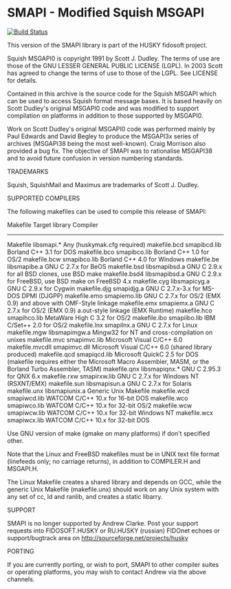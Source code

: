# SMAPI - Modified Squish MSGAPI
[![Build Status](https://travis-ci.org/huskyproject/smapi.svg?branch=master)](https://travis-ci.org/huskyproject/smapi)

This version of the SMAPI library is part of the HUSKY fidosoft project.


Squish MSGAPI0 is copyright 1991 by Scott J. Dudley. The terms of use are
those of the GNU LESSER GENERAL PUBLIC LICENSE (LGPL). In 2003 Scott has
agreed to change the terms of use to those of the LGPL. See LICENSE for
details.

Contained in this archive is the source code for the Squish MSGAPI which
can be used to access Squish format message bases.  It is based heavily
on Scott Dudley's original MSGAPI0 code and was modified to support
compilation on platforms in addition to those supported by MSGAPI0.

Work on Scott Dudley's original MSGAPI0 code was performed mainly by Paul
Edwards and David Begley to produce the MSGAPI3x series of archives
(MSGAPI38 being the most well-known).  Craig Morrison also provided a bug
fix.  The objective of SMAPI was to rationalise MSGAPI38 and to avoid
future confusion in version numbering standards.


TRADEMARKS

Squish, SquishMail and Maximus are trademarks of Scott J. Dudley.


SUPPORTED COMPILERS

The following makefiles can be used to compile this release of SMAPI:

Makefile       Target library   Compiler
------------   --------------   -------------------------------------------
Makefile       libsmapi.*       Any (huskymak.cfg required)
makefile.bcd   smapibcd.lib     Borland C++ 3.1 for DOS
makefile.bco   smapibco.lib     Borland C++ 1.0 for OS/2
makefile.bcw   smapibco.lib     Borland C++ 4.0 for Windows
makefile.be    libsmapibe.a     GNU C 2.7.x for BeOS
makefile.bsd   libsmapibsd.a    GNU C 2.9.x for all BSD clones, use BSD make
makefile.bsd4  libsmapibsd.a    GNU C 2.9.x for FreeBSD, use BSD make
                                on FreeBSD 4.x
makefile.cyg   libsmapicyg.a    GNU C 2.9.x for Cygwin
makefile.djg   smapidjg.a       GNU C 2.7.x-3.x for MS-DOS DPMI (DJGPP)
makefile.emo   smapiemo.lib     GNU C 2.7.x for OS/2 (EMX 0.9) and above with
                                OMF-Style linkage
makefile.emx   smapiemx.a       GNU C 2.7.x for OS/2 (EMX 0.9) a.out-style
                                linkage (EMX Runtime)
makefile.hco   smapihco.lib     MetaWare High C 3.2 for OS/2
makefile.ibo   smapiibo.lib     IBM C/Set++ 2.0 for OS/2
makefile.lnx   smapilnx.a       GNU C 2.7.x for Linux
makefile.mgw   libsmapimgw.a    Mingw32 for NT and cross-compilation on unixes
makefile.mvc   smapimvc.lib     Microsoft Visual C/C++ 6.0
makefile.mvcdll smapimvc.dll    Microsoft Visual C/C++ 6.0
                                (shared library produced)
makefile.qcd   smapiqcd.lib     Microsoft QuickC 2.5 for DOS (makefile
                                requires either the Microsoft Macro
                                Assembler, MASM, or the Borland Turbo
                                Assembler, TASM)
makefile.qnx   libsmapiqnx.*    GNU C 2.95.3 for QNX 6.x
makefile.rxw   smapirxw.lib     GNU C 2.7.x for Windows NT (RSXNT/EMX)
makefile.sun   libsmapisun.a    GNU C 2.7.x for Solaris
makefile.unx   libsmapiunix.a   Generic Unix Makefile
makefile.wcd   smapiwcd.lib     WATCOM C/C++ 10.x for 16-bit DOS
makefile.wco   smapiwco.lib     WATCOM C/C++ 10.x for 32-bit OS/2
makefile.wcw   smapiwcw.lib     WATCOM C/C++ 10.x for 32-bit Windows NT
makefile.wcx   smapiwcx.lib     WATCOM C/C++ 10.x for 32-bit DOS

Use GNU version of make (gmake on many platforms) if don't specified other.

Note that the Linux and FreeBSD makefiles must be in UNIX text file
format (linefeeds only; no carriage returns), in addition to COMPILER.H
and MSGAPI.H.

The Linux Makefile creates a shared library and depends on GCC, while the
generic Unix Makefile (makefile.unx) should work on any Unix system with
any set of cc, ld and ranlib, and creates a static libarry.


SUPPORT

SMAPI is no longer supported by Andrew Clarke.
Post your support requests into FIDOSOFT.HUSKY or RU.HUSKY (russian) FIDOnet
echoes or support/bugtrack area on http://sourceforge.net/projects/husky

PORTING

If you are currently porting, or wish to port, SMAPI to other compiler
suites or operating platforms, you may wish to contact Andrew via the
above channels.
